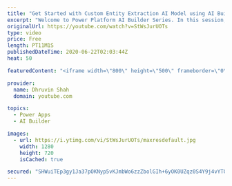 ```yaml
---
title: "Get Started with Custom Entity Extraction AI Model using AI Builder | AI Builder Entity Extraction"
excerpt: "Welcome to Power Platform AI Builder Series. In this session, we will be discussing one of the important components of AI Builder which is Entity Extraction.  Entity Extraction AI model available in two forms – OOTB Entity Extraction AI Model and Custom Entity Extraction AI Model.  During this session"
originalUrl: https://youtube.com/watch?v=StWsJurUOTs
type: video
price: Free
length: PT11M1S
publishedDateTime: 2020-06-22T02:03:44Z
heat: 50

featuredContent: "<iframe width=\"800\" height=\"500\" frameborder=\"0\" src=\"https://www.youtube.com/embed/StWsJurUOTs\" allow=\"accelerometer; autoplay; encrypted-media; gyroscope; picture-in-picture\" allowfullscreen></iframe>"

provider:
  name: Dhruvin Shah
  domain: youtube.com

topics:
  - Power Apps
  - AI Builder

images:
  - url: https://i.ytimg.com/vi/StWsJurUOTs/maxresdefault.jpg
    width: 1280
    height: 720
    isCached: true

secured: "SHWuiTEp3gy1Ja37pOKNyp5vKJmbWo6zzZbolGIh+6yOK0UZqz0S4Y9j4vYTO6MHnMOJ2AAtMzQJn8xE3OTBXsl2yfWtImL1+fjpgmVhHpC7SKZ+67/bT9xYYn0HG6Ql46Id3EF0JdYOmfPhzKwkzUxvbYzHSxoGHPQ3uc9UqKZ3tqvbDwG6wDH2wshjyesLmbxieDlrCHDN/QGBnQ+ZfweYCbOppTzEy9hvLxpdEAi6zw2BpjrKJzkQ/dkU071DW89fQaXHqPlh+5rjxn5p+u2Si7o7QbL6oeDQeO5FOPW/mfLF+VDeI+503JoUUi0g+Xc7sfOTjA3/FDSHB0X8RKTeX0GWWzs4XH+ODQbgSJ6RgGMWkcUZ4vV3qsf13/6iAi7U/k7jfetlTXwCm6OFezwaLE0xPIjxnAfgGii0hOE=;yYQ0HfHDMWHsuiHTJejADQ=="
---
```


